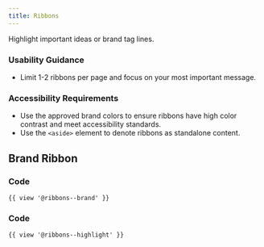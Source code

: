 ```yaml
---
title: Ribbons
---
```

Highlight important ideas or brand tag lines.

### **Usability Guidance**

* Limit 1-2 ribbons per page and focus on your most important message.

### **Accessibility Requirements**

* Use the approved brand colors to ensure ribbons have high color contrast and meet accessibility standards.
* Use the `<aside>` element to denote ribbons as standalone content.

## **Brand Ribbon**

### **Code**

```
{{ view '@ribbons--brand' }}
```

### **Code**

```
{{ view '@ribbons--highlight' }}
```
